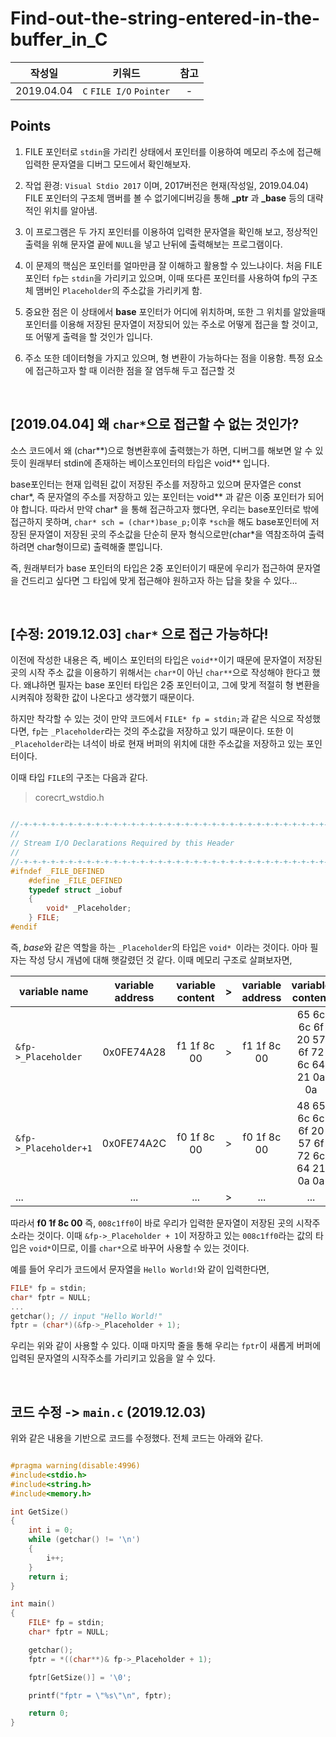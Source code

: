 ﻿# Find-out-the-string-entered-in-the-buffer_in_C<br>

| **작성일**       | **키워드**           |  **참고**|
| ------------- |:-------------:|:-------------:| 
| 2019.04.04     | `C` `FILE I/O` `Pointer` | - |

## Points
1.  FILE 포인터로 ```stdin```을 가리킨 상태에서 포인터를 이용하여 메모리 주소에 접근해 입력한 문자열을 디버그 모드에서 확인해보자.

1. 작업 환경: `Visual Stdio 2017` 이며, 2017버전은 현재(작성일, 2019.04.04) FILE 포인터의 구조체 맴버를 볼 수 없기에디버깅을 통해 **_ptr** 과 **_base** 등의 대략적인 위치를 알아냄.

1. 이 프로그램은 두 가지 포인터를 이용하여 입력한 문자열을 확인해 보고, 정상적인 출력을 위해 문자열 끝에 `NULL`을 넣고 난뒤에 출력해보는 프로그램이다.

1. 이 문제의 핵심은 포인터를 얼마만큼 잘 이해하고 활용할 수 있느냐이다. 처음 FILE 포인터 `fp`는 `stdin`을 가리키고 있으며, 이때 또다른 포인터를 사용하여 fp의 구조체 맴버인 `Placeholder`의 주소값을 가리키게 함.

1. 중요한 점은 이 상태에서 **base** 포인터가 어디에 위치하며, 또한 그 위치를 알았을때 포인터를 이용해 저장된 문자열이 저장되어 있는 주소로 어떻게 접근을 할 것이고, 또 어떻게 출력을 할 것인가 입니다.

1. 주소 또한 데이터형을 가지고 있으며, 형 변환이 가능하다는 점을 이용함. 특정 요소에 접근하고자 할 때 이러한 점을 잘 염두해 두고 접근할 것

<br>

## [2019.04.04] 왜 ```char*```으로 접근할 수 없는 것인가?

소스 코드에서 왜 (char**)으로 형변환후에 출력했는가 하면, 디버그를 해보면 알 수 있듯이 원래부터 stdin에 존재하는 베이스포인터의 타입은 void** 입니다.

base포인터는 현재 입력된 값이 저장된 주소를 저장하고 있으며 문자열은 const char*, 즉 문자열의 주소를 저장하고 있는 포인터는 void** 과 같은 이중 포인터가 되어야 합니다. 따라서 만약 char* 을 통해 접근하고자 했다면, 우리는 base포인터로 밖에 접근하지 못하며, `char* sch = (char*)base_p;`이후 `*sch`을 해도 base포인터에 저장된 문자열이 저장된 곳의 주소값을 단순히 문자 형식으로만(char*을 역참조하여 출력하려면 char형이므로) 출력해줄 뿐입니다.

즉, 원래부터가 base 포인터의 타입은 2중 포인터이기 때문에 우리가 접근하여 문자열을 건드리고 싶다면 그 타입에 맞게 접근해야 원하고자 하는 답을 찾을 수 있다...

<br>

## [수정: 2019.12.03] ```char*``` 으로 접근 가능하다!

이전에 작성한 내용은 즉, 베이스 포인터의 타입은 ```void**```이기 때문에 문자열이 저장된 곳의 시작 주소 값을 이용하기 위해서는 ```char*```이 아닌 ```char**```으로 작성해야 한다고 했다. 왜냐하면 필자는 base 포인터 타입은 2중 포인터이고, 그에 맞게 적절히 형 변환을 시켜줘야 정확한 값이 나온다고 생각했기 때문이다.

하지만 착각할 수 있는 것이 만약 코드에서 ```FILE* fp = stdin;```과 같은 식으로 작성했다면, ```fp```는 ```_Placeholder```라는 것의 주소값을 저장하고 있기 때문이다. 또한 이 ```_Placeholder```라는 녀석이 바로 현재 버퍼의 위치에 대한 주소값을 저장하고 있는 포인터이다. 

이때 타입 ```FILE```의 구조는 다음과 같다.

> corecrt_wstdio.h
```C

//-+-+-+-+-+-+-+-+-+-+-+-+-+-+-+-+-+-+-+-+-+-+-+-+-+-+-+-+-+-+-+-+-+-+-+-+-+-+-+
//
// Stream I/O Declarations Required by this Header
//
//-+-+-+-+-+-+-+-+-+-+-+-+-+-+-+-+-+-+-+-+-+-+-+-+-+-+-+-+-+-+-+-+-+-+-+-+-+-+-+
#ifndef _FILE_DEFINED
    #define _FILE_DEFINED
    typedef struct _iobuf
    {
        void* _Placeholder;
    } FILE;
#endif
```
즉, *base*와 같은 역할을 하는 `_Placeholder`의 타입은 ```void* ```이라는 것이다.
아마 필자는 작성 당시 개념에 대해 햇갈렸던 것 같다. 이때 메모리 구조로 살펴보자면,

|**variable name**|**variable address**|**variable content**|**>**|**variable address**|**variable content**|**Translation**|
| ------------- |:-------------:|:-------------:|:-------------:|:-------------:|:-------------:|:-------------:|
|```&fp->_Placeholder```|0x0FE74A28|f1 1f 8c 00|>|f1 1f 8c 00|65 6c 6c 6f 20 57 6f 72 6c 64 21 0a 0a|ello World!..|
|```&fp->_Placeholder+1```|0x0FE74A2C|f0 1f 8c 00|>|f0 1f 8c 00|48 65 6c 6c 6f 20 57 6f 72 6c 64 21 0a 0a|Hello World!..|
|...|...|...|>|...|...|...|

따라서 **f0 1f 8c 00** 즉, ```008c1ff0```이 바로 우리가 입력한 문자열이 저장된 곳의 시작주소라는 것이다.
이때 ```&fp->_Placeholder + 1```이 저장하고 있는 ```008c1ff0```라는 값의 타입은 ```void*```이므로,  이를 ```char*```으로 바꾸어 사용할 수 있는 것이다.

예를 들어 우리가 코드에서 문자열을 ```Hello World!```와 같이 입력한다면,
```C
FILE* fp = stdin;
char* fptr = NULL;
...
getchar(); // input "Hello World!"
fptr = (char*)(&fp->_Placeholder + 1);
```
우리는 위와 같이 사용할 수 있다. 이때 마지막 줄을 통해 우리는 ```fptr```이 새롭게 버퍼에 입력된 문자열의 시작주소를 가리키고 있음을 알 수 있다.

<br>

## 코드 수정 -> ```main.c``` (2019.12.03)

위와 같은 내용을 기반으로 코드를 수정했다. 전체 코드는 아래와 같다.

```C

#pragma warning(disable:4996)
#include<stdio.h>
#include<string.h>
#include<memory.h>

int GetSize()
{
	int i = 0;
	while (getchar() != '\n')
	{
		i++;
	}
	return i;
}

int main()
{
	FILE* fp = stdin;
	char* fptr = NULL;

	getchar();
	fptr = *((char**)& fp->_Placeholder + 1);

	fptr[GetSize()] = '\0';

	printf("fptr = \"%s\"\n", fptr);

	return 0;
}

```
